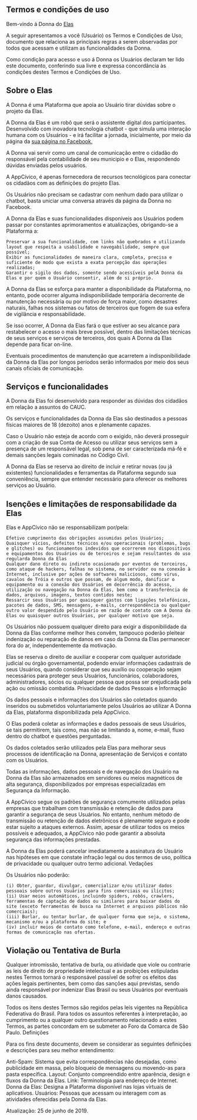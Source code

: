 ## Termos e condições de uso

Bem-vindo á Donna do [Elas](https://programaelas.com.br/)

A seguir apresentamos a você (Usuário) os Termos e Condições de Uso, documento que relaciona as principais regras a serem observadas por todos que acessam e utilizam as funcionalidades da Donna.

Como condição para acesso e uso á Donna os Usuários declaram ter lido este documento, conferindo sua livre e expressa concordância às condições destes Termos e Condições de Uso.

## Sobre o Elas

A Donna é uma Plataforma que apoia ao Usuário tirar dúvidas sobre o projeto da Elas.

A Donna da Elas é um robô que será o assistente digital dos participantes. Desenvolvido com inovadora tecnologia chatbot - que simula uma interação humana com os Usuários - e irá facilitar a jornada, inicialmente, por meio da página da [sua página no Facebook.](https://www.facebook.com/Elas-dev-1094326410754480/)

A Donna vai servir como um canal de comunicação entre o cidadão do responsável pela contabilidade de seu municipio e o Elas, respondendo dúvidas enviadas pelos usuários. 

A AppCívico, é apenas fornecedora de recursos tecnológicos para conectar os cidadãos com as definições do projeto Elas.

Os Usuários não precisam se cadastrar com nenhum dado para utilizar o chatbot, basta uniciar uma conversa através da página da Donna no Facebook. 

A Donna da Elas e suas funcionalidades disponíveis aos Usuários podem passar por constantes aprimoramentos e atualizações, obrigando-se a Plataforma a:

    Preservar a sua funcionalidade, com links não quebrados e utilizando layout que respeita a usabilidade e navegabilidade, sempre que possível;
    Exibir as funcionalidades de maneira clara, completa, precisa e suficiente de modo que exista a exata percepção das operações realizadas;
    Garantir o sigilo dos dados, somente sendo acessíveis pelA Donna da Elas e por quem o Usuário consentir, além de si próprio.

A Donna da Elas se esforça para manter a disponibilidade da Plataforma, no entanto, pode ocorrer alguma indisponibilidade temporária decorrente de manutenção necessária ou por motivo de força maior, como desastres naturais, falhas nos sistemas ou fatos de terceiros que fogem de sua esfera de vigilância e responsabilidade.

Se isso ocorrer, A Donna da Elas fará o que estiver ao seu alcance para restabelecer o acesso o mais breve possível, dentro das limitações técnicas de seus serviços e serviços de terceiros, dos quais A Donna da Elas depende para ficar on-line.

Eventuais procedimentos de manutenção que acarretem a indisponibilidade da Donna da Elas por longos períodos serão informados por meio dos seus canais oficiais de comunicação.

## Serviços e funcionalidades

A Donna da Elas foi desenvolvido para responder as dúvidas dos cidadãos em relação a assuntos do CAUC. 

Os serviços e funcionalidades da Donna da Elas são destinados a pessoas físicas maiores de 18 (dezoito) anos e plenamente capazes.

Caso o Usuário não esteja de acordo com o exigido, não deverá prosseguir com a criação de sua Conta de Acesso ou utilizar seus serviços sem a presença de um responsável legal, sob pena de ser caracterizada má-fé e demais sanções legais cominadas no Código Civil.

A Donna da Elas se reserva ao direito de incluir e retirar novas (ou já existentes) funcionalidades e ferramentas da Plataforma segundo sua conveniência, sempre que entender necessário para oferecer os melhores serviços ao Usuário.

## Isenções e limitações de responsabilidade da Elas

Elas e AppCívico não se responsabilizam por/pela:

    Efetivo cumprimento das obrigações assumidas pelos Usuários;
    Quaisquer vícios, defeitos técnicos e/ou operacionais (problemas, bugs e glitches) ou funcionamentos indevidos que ocorrerem nos dispositivos e equipamentos dos Usuários ou de terceiros e sejam resultantes do uso regularda Donna da Elas
    Qualquer dano direto ou indireto ocasionado por eventos de terceiros, como ataque de hackers, falhas no sistema, no servidor ou na conexão à Internet, inclusive por ações de softwares maliciosos, como vírus, cavalos de Tróia e outros que possam, de algum modo, danificar o equipamento ou a conexão dos Usuários em decorrência do acesso, utilização ou navegação na Donna da Elas, bem como a transferência de dados, arquivos, imagens, textos contidos neste;
    Ressarcir seus Usuários por quaisquer gastos com ligações telefônicas, pacotes de dados, SMS, mensagens, e-mails, correspondência ou qualquer outro valor despendido pelo Usuário em razão de contato com A Donna da Elas ou quaisquer outros Usuários, por qualquer motivo que seja.

Os Usuários não possuem qualquer direito para exigir a disponibilidade da Donna da Elas conforme melhor lhes convêm, tampouco poderão pleitear indenização ou reparação de danos em caso da Donna da Elas permanecer fora do ar, independentemente da motivação.

Elas se reserva o direito de auxiliar e cooperar com qualquer autoridade judicial ou órgão governamental, podendo enviar informações cadastrais de seus Usuários, quando considerar que seu auxílio ou cooperação sejam necessários para proteger seus Usuários, funcionários, colaboradores, administradores, sócios ou qualquer pessoa que possa ser prejudicada pela ação ou omissão combatida.
Privacidade de dados Pessoais e Informação

Os dados pessoais e informações dos Usuários são coletados quando inseridos ou submetidos voluntariamente pelos Usuários ao utilizar A Donna da Elas, plataforma disponibilizada pela AppCívico.

O Elas poderá coletar as informações e dados pessoais de seus Usuários, se tais permitirem, tais como, mas não se limitando a, nome, e-mail, fluxo dentro do chatbot e questões perguntadas.

Os dados coletados serão utilizados pela Elas para melhorar seus processos de identificação na Donna, apresentação de Serviços e contato com os Usuários.

Todas as informações, dados pessoais e de navegação dos Usuário na Donna da Elas são armazenados em servidores ou meios magnéticos de alta segurança, disponibilizados por empresas especializadas em Segurança da Informação.

A AppCívico segue os padrões de segurança comumente utilizados pelas empresas que trabalham com transmissão e retenção de dados para garantir a segurança de seus Usuários. No entanto, nenhum método de transmissão ou retenção de dados eletrônicos é plenamente seguro e pode estar sujeito a ataques externos. Assim, apesar de utilizar todos os meios possíveis e adequados, a AppCívico não pode garantir a absoluta segurança das informações prestadas.

A Donna da Elas poderá cancelar imediatamente a assinatura do Usuário nas hipóteses em que constate infração legal ou dos termos de uso, política de privacidade ou qualquer outro termo adicional.
Vedações

Os Usuários não poderão:

    (i) Obter, guardar, divulgar, comercializar e/ou utilizar dados pessoais sobre outros Usuários para fins comerciais ou ilícitos;
    (ii) Usar meios automáticos, incluindo spiders, robôs, crawlers, ferramentas de captação de dados ou similares para baixar dados do site (exceto ferramentas de busca na Internet e arquivos públicos não comerciais);
    (iii) Burlar, ou tentar burlar, de qualquer forma que seja, o sistema, mecanismo e/ou a plataforma do site; e
    (iv) incluir meios de contato como telefone, e-mail, endereço e outras formas de comunicação nas ofertas.

## Violação ou Tentativa de Burla

Qualquer intromissão, tentativa de burla, ou atividade que viole ou contrarie as leis de direito de propriedade intelectual e as proibições estipuladas nestes Termos tornará o responsável passível de sofrer os efeitos das ações legais pertinentes, bem como das sanções aqui previstas, sendo ainda responsável por indenizar Elas Brasil ou seus Usuários por eventuais danos causados.

Todos os itens destes Termos são regidos pelas leis vigentes na República Federativa do Brasil. Para todos os assuntos referentes à interpretação, ao cumprimento ou a qualquer outro questionamento relacionado a estes Termos, as partes concordam em se submeter ao Foro da Comarca de São Paulo.
Definições

Para os fins deste documento, devem se considerar as seguintes definições e descrições para seu melhor entendimento:

Anti-Spam:
    Sistema que evita correspondências não desejadas, como publicidade em massa, pelo bloqueio de mensagens ou movendo-as para pasta específica.
Layout:
    Conjunto compreendido entre aparência, design e fluxos da Donna da Elas.
Link:
    Terminologia para endereço de Internet.
Donna da Elas:
    Designa a Plataforma disponível nas lojas virtuais de aplicativos.
Usuários:
    Pessoas que acessam ou interagem com as atividades oferecidas pela Donna da Elas.

Atualização: 25 de junho de 2019.
